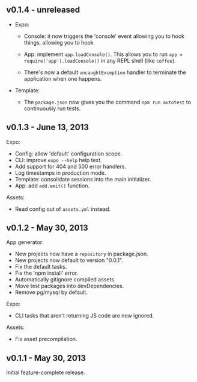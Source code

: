 ## v0.1.4 - unreleased

 * Expo:

   * Console: it now triggers the 'console' event allowing you to hook things, 
   allowing you to hook

   * App: implement `app.loadConsole()`. This allows you to run `app = 
   require('app').loadConsole()` in any REPL shell (like `coffee`).

   * There's now a default `uncaughtException` handler to terminate the 
   application when one happens.

 * Template:

   * The `package.json` now gives you the command `npm run autotest` to 
   continuously run tests.

## v0.1.3 - June 13, 2013

Expo:

 * Config: allow 'default' configuration scope.
 * CLI: improve `expo --help` help text.
 * Add support for 404 and 500 error handlers.
 * Log timestamps in production mode.
 * Template: consolidate sessions into the main initializer.
 * App: add `add.emit()` function.

Assets:

 * Read config out of `assets.yml` instead.

## v0.1.2 - May 30, 2013

App generator:

 * New projects now have a `repository` in package.json.
 * New projects now default to version "0.0.1".
 * Fix the default tasks.
 * Fix the 'npm install' error.
 * Automatically gitignore compiled assets.
 * Move test packages into devDependencies.
 * Remove pg/mysql by default.

Expo:

 * CLI tasks that aren't returning JS code are now ignored.

Assets:

 * Fix asset precompilation.

## v0.1.1 - May 30, 2013

Initial feature-complete release.

